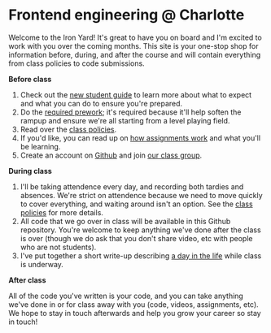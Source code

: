 # Frontend engineering @ Charlotte

Welcome to the Iron Yard! It's great to have you on board and I'm excited to work with you over the coming months. This site is your 
one-stop shop for information before, during, and after the course and will contain everything from class policies to code submissions.

**Before class**

1. Check out the [new student guide](GETTING-STARTED.md) to learn more about what to expect and what you can do to ensure you're prepared.
2. Do the [required prework](GETTING-STARTED.md#Prework); it's required because it'll help soften the rampup and ensure we're all starting from a level playing field.
3. Read over the [class policies](POLICIES.md).
4. If you'd like, you can read up on [how assignments work](GETTING-STARTED.md#Assignments) and what you'll be learning.
5. Create an account on [Github](https://github.com) and join [our class group](https://github.com/TIY-Charlotte-Frontend-Engineering).

**During class**

1. I'll be taking attendence every day, and recording both tardies and absences. We're strict on attendence because we need to move quickly
to cover everything, and waiting around isn't an option. See the [class policies](POLICIES.md) for more details.
2. All code that we go over in class will be available in this Github repository. You're welcome to keep anything we've done after the class 
is over (though we do ask that you don't share video, etc with people who are not students).
3. I've put together a short write-up describing [a day in the life](GETTING-STARTED.md#A_day_in_the_life) while class is underway.

**After class**

All of the code you've written is your code, and you can take anything we've done in or for class away with you (code, videos, assignments,
etc). We hope to stay in touch afterwards and help you grow your career so stay in touch!